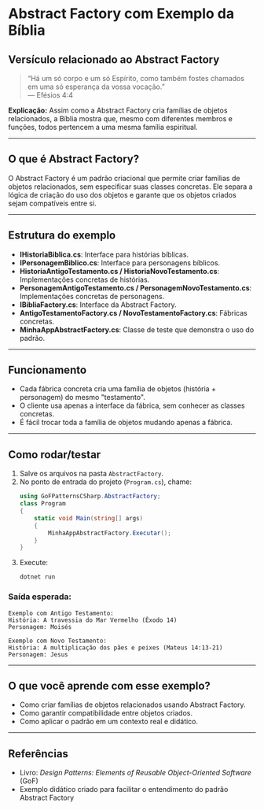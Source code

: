 # Abstract Factory com Exemplo da Bíblia

## Versículo relacionado ao Abstract Factory
> “Há um só corpo e um só Espírito, como também fostes chamados em uma só esperança da vossa vocação.”  
> — Efésios 4:4

**Explicação:** Assim como a Abstract Factory cria famílias de objetos relacionados, a Bíblia mostra que, mesmo com diferentes membros e funções, todos pertencem a uma mesma família espiritual.

---

## O que é Abstract Factory?
O Abstract Factory é um padrão criacional que permite criar famílias de objetos relacionados, sem especificar suas classes concretas. Ele separa a lógica de criação do uso dos objetos e garante que os objetos criados sejam compatíveis entre si.

---

## Estrutura do exemplo
- **IHistoriaBiblica.cs**: Interface para histórias bíblicas.
- **IPersonagemBiblico.cs**: Interface para personagens bíblicos.
- **HistoriaAntigoTestamento.cs / HistoriaNovoTestamento.cs**: Implementações concretas de histórias.
- **PersonagemAntigoTestamento.cs / PersonagemNovoTestamento.cs**: Implementações concretas de personagens.
- **IBibliaFactory.cs**: Interface da Abstract Factory.
- **AntigoTestamentoFactory.cs / NovoTestamentoFactory.cs**: Fábricas concretas.
- **MinhaAppAbstractFactory.cs**: Classe de teste que demonstra o uso do padrão.

---

## Funcionamento
- Cada fábrica concreta cria uma família de objetos (história + personagem) do mesmo "testamento".
- O cliente usa apenas a interface da fábrica, sem conhecer as classes concretas.
- É fácil trocar toda a família de objetos mudando apenas a fábrica.

---

## Como rodar/testar
1. Salve os arquivos na pasta `AbstractFactory`.
2. No ponto de entrada do projeto (`Program.cs`), chame:
   ```csharp
   using GoFPatternsCSharp.AbstractFactory;
   class Program
   {
       static void Main(string[] args)
       {
           MinhaAppAbstractFactory.Executar();
       }
   }
   ```
3. Execute:
   ```
   dotnet run
   ```

### Saída esperada:
```
Exemplo com Antigo Testamento:
História: A travessia do Mar Vermelho (Êxodo 14)
Personagem: Moisés

Exemplo com Novo Testamento:
História: A multiplicação dos pães e peixes (Mateus 14:13-21)
Personagem: Jesus
```

---

## O que você aprende com esse exemplo?
- Como criar famílias de objetos relacionados usando Abstract Factory.
- Como garantir compatibilidade entre objetos criados.
- Como aplicar o padrão em um contexto real e didático.

---

## Referências
- Livro: *Design Patterns: Elements of Reusable Object-Oriented Software* (GoF)
- Exemplo didático criado para facilitar o entendimento do padrão Abstract Factory
